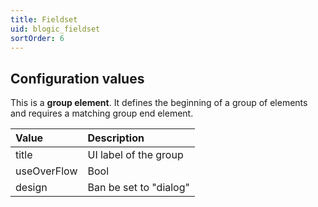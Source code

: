 ```yaml
---
title: Fieldset
uid: blogic_fieldset
sortOrder: 6
---
```


## Configuration values

This is a **group element**. It defines the beginning of a group of elements and requires a matching group end element.

| Value       | Description            |
|:------------|:-----------------------|
| title       | UI label of the group  |
| useOverFlow | Bool                   |
| design      | Ban be set to "dialog" |
